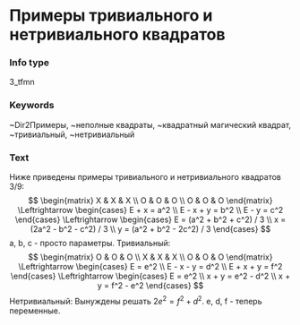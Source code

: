 # Примеры тривиального и нетривиального квадратов
### Info type
3_tfmn
### Keywords
~Dir2Примеры, ~неполные квадраты, ~квадратный магический квадрат, ~тривиальный, ~нетривиальный
### Text
Ниже приведены примеры тривиального и нетривиального квадратов 3/9:
$$
\begin{matrix}
X & X & X \\
O & O & O \\
O & O & O
\end{matrix}
\Leftrightarrow
\begin{cases}
E + x = a^2 \\
E - x + y = b^2 \\
E - y = c^2
\end{cases}
\Leftrightarrow
\begin{cases}
E = (a^2 + b^2 + c^2) / 3 \\
x = (2a^2 - b^2 - c^2) / 3 \\
y = (a^2 + b^2 - 2c^2) / 3
\end{cases}
$$
a, b, c - просто параметры.
Тривиальный:
$$
\begin{matrix}
O & O & O \\
X & X & X \\
O & O & O
\end{matrix}
\Leftrightarrow
\begin{cases}
E = e^2 \\
E - x - y = d^2 \\
E + x + y = f^2
\end{cases}
\Leftrightarrow
\begin{cases}
E = e^2 \\
x + y = e^2 - d^2 \\
x + y = f^2 - e^2
\end{cases}
$$
Нетривиальный: Вынуждены решать $2e^2 = f^2 + d^2$. e, d, f - теперь переменные.
```

